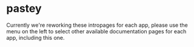 # pastey

Currently we're reworking these intropages for each app, please use the menu on the left to select other available documentation pages for each app, including this one.
